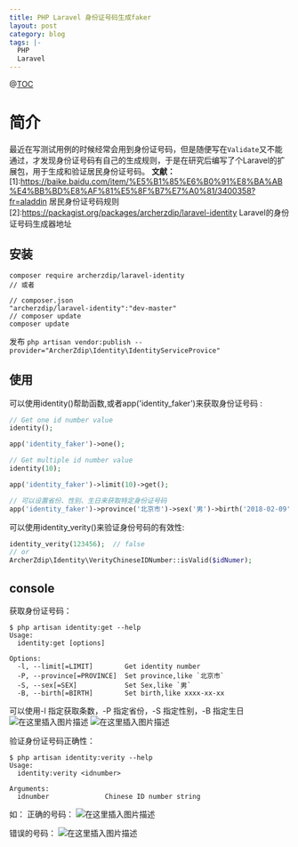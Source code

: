 ```yaml
---
title: PHP Laravel 身份证号码生成faker
layout: post
category: blog
tags: |-
  PHP
  Laravel
---
```


@[TOC](Laravel的身份号码生成工具)

# 简介
最近在写测试用例的时候经常会用到身份证号码，但是随便写在`Validate`又不能通过，才发现身份证号码有自己的生成规则，于是在研究后编写了个Laravel的扩展包，用于生成和验证居民身份证号码。
**文献：**
[1]:https://baike.baidu.com/item/%E5%B1%85%E6%B0%91%E8%BA%AB%E4%BB%BD%E8%AF%81%E5%8F%B7%E7%A0%81/3400358?fr=aladdin 居民身份证号码规则
[2]:https://packagist.org/packages/archerzdip/laravel-identity Laravel的身份证号码生成器地址

## 安装
```
composer require archerzdip/laravel-identity
// 或者

// composer.json
"archerzdip/laravel-identity":"dev-master"
// composer update
composer update
```
发布
`php artisan vendor:publish --provider="ArcherZdip\Identity\IdentityServiceProvice"`

## 使用
可以使用identity()帮助函数,或者app('identity_faker')来获取身份证号码 :
```php
// Get one id number value
identity();

app('identity_faker')->one();

// Get multiple id number value
identity(10);

app('identity_faker')->limit(10)->get();

// 可以设置省份、性别、生日来获取特定身份证号码
app('identity_faker')->province('北京市')->sex('男')->birth('2018-02-09')->one();
```
可以使用identity_verity()来验证身份号码的有效性:
```php
identity_verity(123456);  // false
// or
ArcherZdip\Identity\VerityChineseIDNumber::isValid($idNumer);
```

## console
获取身份证号码：
```
$ php artisan identity:get --help                   
Usage:
  identity:get [options]

Options:
  -l, --limit[=LIMIT]        Get identity number
  -P, --province[=PROVINCE]  Set province,like `北京市`
  -S, --sex[=SEX]            Set Sex,like `男`
  -B, --birth[=BIRTH]        Set birth,like xxxx-xx-xx

```
可以使用-l 指定获取条数，-P 指定省份，-S 指定性别，-B 指定生日
![在这里插入图片描述](https://img-blog.csdnimg.cn/20190307152137134.png)
![在这里插入图片描述](https://img-blog.csdnimg.cn/20190307152244723.png?x-oss-process=image/watermark,type_ZmFuZ3poZW5naGVpdGk,shadow_10,text_aHR0cHM6Ly9ibG9nLmNzZG4ubmV0L3pkaXAxMjM=,size_16,color_FFFFFF,t_70)

验证身份证号码正确性：
```
$ php artisan identity:verity --help            
Usage:
  identity:verity <idnumber>

Arguments:
  idnumber              Chinese ID number string

```
如：
正确的号码：
![在这里插入图片描述](https://img-blog.csdnimg.cn/20190307152350211.png)

错误的号码：
![在这里插入图片描述](https://img-blog.csdnimg.cn/2019030715241350.png)